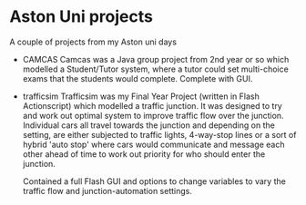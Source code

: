# Aston Uni projects

A couple of projects from my Aston uni days

- CAMCAS
  Camcas was a Java group project from 2nd year or so which modelled a Student/Tutor system, where a tutor could set multi-choice exams that the 
  students would complete. Complete with GUI. 


- trafficsim
  Trafficsim was my Final Year Project (written in Flash Actionscript) which modelled a traffic junction. It was designed to try and work out optimal 
  system to improve traffic flow over the junction. Individual cars all travel towards the junction and depending on the setting, are either subjected
  to traffic lights, 4-way-stop lines or a sort of hybrid 'auto stop' where cars would communicate and message each other ahead of time to work out 
  priority for who should enter the junction.
  
  Contained a full Flash GUI and options to change variables to vary the traffic flow and junction-automation settings.